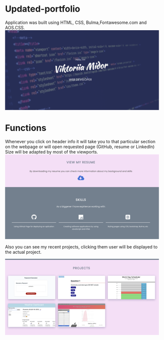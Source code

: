 # Updated-portfolio
Application was built using HTML, CSS, Bulma,Fontawesome.com and AOS.CSS. 
![screenshopt of the app](assets/page.png)

# Functions 

Whenever you click on header info it will take you to that particular section on the webpage or will open requested page (GitHub, resume or LinkedIn)
Size will be adapted by most of the viewports.
![screenshot of the app](assets/skills.png)

Also you can see my recent projects, clicking them user will be displayed to the actual project. 

![screenshot of the app](assets/projects.png)
